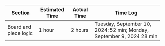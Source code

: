 |         Section       | Estimated Time | Actual Time | Time Log |
| --------------------- | -------------- | ----------- | -------- |
| Board and piece logic |      1 hour    |   2 hours   | Tuesday, September 10, 2024: 52 min; Monday, September 9, 2024 28 min |
